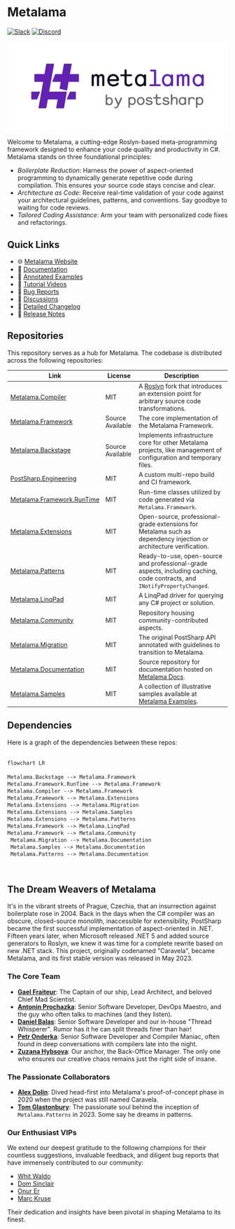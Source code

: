 # Metalama

[![Slack](https://img.shields.io/badge/Slack-4A154B?label=Chat%20with%20us&style=flat&logo=slack&logoColor=white)](https://www.postsharp.net/slack) 
[![Discord](https://img.shields.io/badge/Discord-4A154B?label=Chat%20with%20us&style=flat&logo=discord&logoColor=white)](https://www.postsharp.net/discord)

![Metalama Logo](images/metalama-by-postsharp.svg)

Welcome to Metalama, a cutting-edge Roslyn-based meta-programming framework designed to enhance your code quality and productivity in C#. Metalama stands on three foundational principles:

* *Boilerplate Reduction*: Harness the power of aspect-oriented programming to dynamically generate repetitive code during compilation. This ensures your source code stays concise and clear.
* *Architecture as Code*: Receive real-time validation of your code against your architectural guidelines, patterns, and conventions. Say goodbye to waiting for code reviews.
* *Tailored Coding Assistance*: Arm your team with personalized code fixes and refactorings.


## Quick Links

- 🌐 [Metalama Website](https://www.postsharp.net/metalama)
- 📖 [Documentation](https://doc.metalama.net/)
- 📝 [Annotated Examples](https://doc.metalama.net/examples)
- 🎥 [Tutorial Videos](https://doc.metalama.net/videos)
- 🐞 [Bug Reports](https://github.com/postsharp/Metalama/issues)
- 💬 [Discussions](https://github.com/postsharp/Metalama/discussions)
- 📜 [Detailed Changelog](https://github.com/orgs/postsharp/discussions/categories/changelog)
- 📢 [Release Notes](https://doc.metalama.net/conceptual/aspects/release-notes)


## Repositories

This repository serves as a hub for Metalama. The codebase is distributed across the following repositories:

| Link                                                                           | License          | Description                                                                                                                                     |
| ------------------------------------------------------------------------------ | ---------------- | ----------------------------------------------------------------------------------------------------------------------------------------------- |
| [Metalama.Compiler](https://github.com/postsharp/Metalama.Compiler)           | MIT              | A [Roslyn](https://github.com/dotnet/roslyn) fork that introduces an extension point for arbitrary source code transformations. |
| [Metalama.Framework](https://github.com/postsharp/Metalama.Framework)         | Source Available | The core implementation of the Metalama Framework.                                                                                               |
| [Metalama.Backstage](https://github.com/postsharp/Metalama.Backstage)        | Source Available | Implements infrastructure core for other Metalama projects, like management of configuration and temporary files.
| [PostSharp.Engineering](https://github.com/postsharp/PostSharp.Engineering)    | MIT              | A custom multi-repo build and CI framework.                                                                                                       |
| [Metalama.Framework.RunTime](https://github.com/postsharp/Metalama.Framework.RunTime) | MIT  | Run-time classes utilized by code generated via `Metalama.Framework`.                                                                            |
| [Metalama.Extensions](https://github.com/postsharp/Metalama.Extensions)        | MIT              | Open-source, professional-grade extensions for Metalama such as dependency injection or architecture verification.                                                                                        |
| [Metalama.Patterns](https://github.com/postsharp/Metalama.Patterns)            | MIT              | Ready-to-use, open-source and professional-grade aspects, including caching, code contracts, and `INotifyPropertyChanged`.                                          |
| [Metalama.LinqPad](https://github.com/postsharp/Metalama.LinqPad)              | MIT              | A LinqPad driver for querying any C# project or solution.                                                                                        |
| [Metalama.Community](https://github.com/postsharp/Metalama.Community)          | MIT              | Repository housing community-contributed aspects.                                                                                                |
| [Metalama.Migration](https://github.com/postsharp/Metalama.Migration)          | MIT              | The original PostSharp API annotated with guidelines to transition to Metalama.                                                        |
| [Metalama.Documentation](https://github.com/postsharp/Metalama.Documentation)  | MIT              | Source repository for documentation hosted on [Metalama Docs](https://doc.metalama.net/).                                                       |
| [Metalama.Samples](https://github.com/postsharp/Metalama.Samples)              | MIT              | A collection of illustrative samples available at [Metalama Examples](https://doc.metalama.net/examples).                                        |


## Dependencies

Here is a graph of the dependencies between these repos:

```mermaid

flowchart LR
    
Metalama.Backstage --> Metalama.Framework
Metalama.Framework.RunTime --> Metalama.Framework
Metalama.Compiler --> Metalama.Framework
Metalama.Framework --> Metalama.Extensions
Metalama.Extensions --> Metalama.Migration
Metalama.Extensions --> Metalama.Samples
Metalama.Extensions --> Metalama.Patterns
Metalama.Framework --> Metalama.LinqPad
Metalama.Framework --> Metalama.Community
 Metalama.Migration --> Metalama.Documentation
 Metalama.Samples --> Metalama.Documentation
 Metalama.Patterns --> Metalama.Documentation



```

## The Dream Weavers of Metalama

It's in the vibrant streets of Prague, Czechia, that an insurrection against boilerplate rose in 2004. Back in the days when the C# compiler was an obscure, closed-source monolith, inaccessible for extensibility, PostSharp became the first successful implementation of aspect-oriented in .NET. Fifteen years later, when Microsoft released .NET 5 and added source generators to Roslyn, we knew it was time for a complete rewrite based on new .NET stack. This project, originally codenamed "Caravela", became Metalama, and its first stable version was released in May 2023. 

### The Core Team

- **[Gael Fraiteur](https://github.com/gfraiteur)**: The Captain of our ship, Lead Architect, and beloved Chief Mad Scientist.
- **[Antonin Prochazka](https://github.com/prochan2)**: Senior Software Developer, DevOps Maestro, and the guy who often talks to machines (and they listen).
- **[Daniel Balas](https://github.com/addabis)**: Senior Software Developer and our in-house "Thread Whisperer". Rumor has it he can split threads finer than hair!
- **[Petr Onderka](https://github.com/svick)**: Senior Software Developer and Compiler Maniac, often found in deep conversations with compilers late into the night.
- **[Zuzana Hybsova](https://github.com/Zu-Hy)**: Our anchor, the Back-Office Manager. The only one who ensures our creative chaos remains just the right side of insane.

### The Passionate Collaborators

- **[Alex Dolin](https://github.com/aleksd)**: Dived head-first into Metalama's proof-of-concept phase in 2020 when the project was still named Caravela.
- **[Tom Glastonbury](https://github.com/tg73)**: The passionate soul behind the inception of `Metalama.Patterns` in 2023. Some say he dreams in patterns.

### Our Enthusiast VIPs

We extend our deepest gratitude to the following champions for their countless suggestions, invaluable feedback, and diligent bug reports that have immensely contributed to our community:

- [Whit Waldo](https://github.com/WhitWaldo)
- [Dom Sinclair](https://github.com/domsinclair)
- [Onur Er](https://github.com/XtroTheArctic)
- [Marc Kruse](https://github.com/mkruse)

Their dedication and insights have been pivotal in shaping Metalama to its finest.